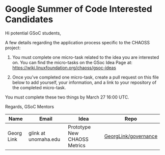 # Google Summer of Code Interested Candidates

Hi potential GSoC students,

A few details regarding the application process specific to the CHAOSS project:

1) You must complete one micro-task related to the idea you are interested on. You can find the micro-tasks on the GSoc Idea Page at: https://wiki.linuxfoundation.org/chaoss/gsoc-ideas

2) Once you've completed one micro-task, create a pull request on this file below to add yourself, your information, and a link to your repository of the completed micro-task.

You must complete these two things by March 27 16:00 UTC.

Regards,
GSoC Mentors 


| Name | Email | Idea | Repo |
| --- | --- | --- | --- |
| Georg Link | glink at unomaha.edu | Prototype New CHAOSS Metrics | [GeorgLink/governance](https://github.com/GeorgLink/governance) |
